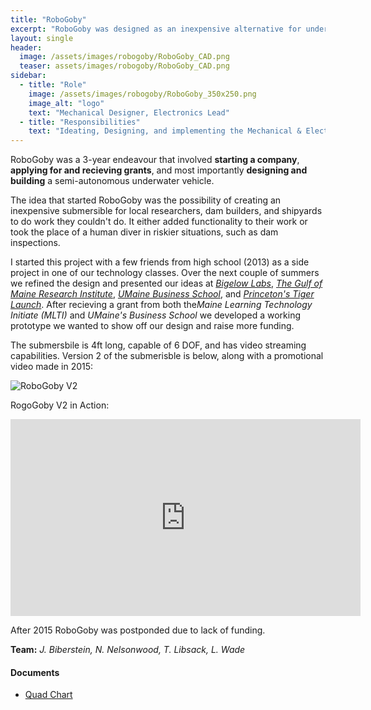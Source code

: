 ```yaml
---
title: "RoboGoby"
excerpt: "RoboGoby was designed as an inexpensive alternative for underwater researchers, dam builders, and boat yards to get a better understanding of what the world looks like underwater."
layout: single
header:
  image: /assets/images/robogoby/RoboGoby_CAD.png
  teaser: assets/images/robogoby/RoboGoby_CAD.png
sidebar:
  - title: "Role"
    image: /assets/images/robogoby/RoboGoby_350x250.png
    image_alt: "logo"
    text: "Mechanical Designer, Electronics Lead"
  - title: "Responsibilities"
    text: "Ideating, Designing, and implementing the Mechanical & Electrical design of the submiersible"
---
```


RoboGoby was a 3-year endeavour that involved **starting a company**, **applying for and recieving grants**, and most importantly **designing and building** a semi-autonomous underwater vehicle. 

The idea that started RoboGoby was the possibility of creating an inexpensive submersible for local researchers, dam builders, and shipyards to do work they couldn't do. It either added functionality to their work or took the place of a human diver in riskier situations, such as dam inspections.

I started this project with a few friends from high school (2013) as a side project in one of our technology classes. Over the next couple of summers we refined the design and presented our ideas at *[Bigelow Labs](https://www.bigelow.org/)*, *[The Gulf of Maine Research Institute](https://www.gmri.org/)*, *[UMaine Business School](https://umaine.edu/business/https://umaine.edu/business/)*, and *[Princeton's Tiger Launch](https://www.tigerlaunch.com/)*. After recieving a grant from both the*Maine Learning Technology Initiate (MLTI)* and *UMaine's Business School* we developed a working prototype we wanted to show off our design and raise more funding. 

The submersbile is 4ft long, capable of 6 DOF, and has video streaming capabilities. Version 2 of the submerisble is below, along with a promotional video made in 2015:

![RoboGoby V2]({{site.baseurl}}/assets/images/robogoby/full_sub-on-table.jpeg "Underwater Submersible")

RogoGoby V2 in Action:

<iframe width="560" height="315" src="https://www.youtube.com/embed/RPjHNe_aOmc" frameborder="0" allow="accelerometer; autoplay; encrypted-media; gyroscope; picture-in-picture" allowfullscreen></iframe>

After 2015 RoboGoby was postponded due to lack of funding.

**Team:** *J. Biberstein, N. Nelsonwood, T. Libsack, L. Wade*

#### Documents
+ [Quad Chart]({{site.baseurl}}/assets/pdfs/quadcharts/RoboGoby-Quad_Chart.pdf)<br>